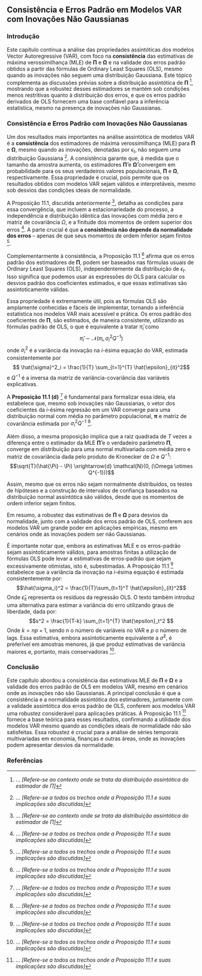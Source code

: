 ## Consistência e Erros Padrão em Modelos VAR com Inovações Não Gaussianas

### Introdução
Este capítulo continua a análise das propriedades assintóticas dos modelos Vector Autoregressive (VAR), com foco na **consistência** das estimativas de máxima verossimilhança (MLE) de **Π** e **Ω** e na validade dos erros padrão obtidos a partir das fórmulas de Ordinary Least Squares (OLS), mesmo quando as inovações não seguem uma distribuição Gaussiana. Este tópico complementa as discussões prévias sobre a distribuição assintótica de **Π** [^1], mostrando que a robustez desses estimadores se mantém sob condições menos restritivas quanto à distribuição dos erros, e que os erros padrão derivados de OLS fornecem uma base confiável para a inferência estatística, mesmo na presença de inovações não Gaussianas.

### Consistência e Erros Padrão com Inovações Não Gaussianas
Um dos resultados mais importantes na análise assintótica de modelos VAR é a **consistência** dos estimadores de máxima verossimilhança (MLE) para **Π** e **Ω**, mesmo quando as inovações, denotadas por $\epsilon_t$, não seguem uma distribuição Gaussiana [^2]. A consistência garante que, à medida que o tamanho da amostra aumenta, os estimadores **Π̂** e **Ω̂** convergem em probabilidade para os seus verdadeiros valores populacionais, **Π** e **Ω**, respectivamente. Essa propriedade é crucial, pois permite que os resultados obtidos com modelos VAR sejam válidos e interpretáveis, mesmo sob desvios das condições ideais de normalidade.

A Proposição 11.1, discutida anteriormente [^1], detalha as condições para essa convergência, que incluem a estacionariedade do processo, a independência e distribuição idêntica das inovações com média zero e matriz de covariância $\Omega$, e a finitude dos momentos de ordem superior dos erros [^2]. A parte crucial é que **a consistência não depende da normalidade dos erros** – apenas de que seus momentos de ordem inferior sejam finitos [^2].

Complementarmente à consistência, a Proposição 11.1 [^2] afirma que os erros padrão dos estimadores de **Π**, podem ser baseados nas fórmulas usuais de Ordinary Least Squares (OLS), independentemente da distribuição de $\epsilon_t$. Isso significa que podemos usar as expressões do OLS para calcular os desvios padrão dos coeficientes estimados, e que essas estimativas são assintoticamente válidas.

Essa propriedade é extremamente útil, pois as fórmulas OLS são amplamente conhecidas e fáceis de implementar, tornando a inferência estatística nos modelos VAR mais acessível e prática. Os erros padrão dos coeficientes de **Π**, são estimados, de maneira consistente, utilizando as fórmulas padrão de OLS, o que é equivalente a tratar $\hat{\pi}_i$ como
$$ \hat{\pi}_i  \sim \mathcal{N}(\pi_i, \sigma_i^2 Q^{-1})$$
onde $\sigma_i^2$ é a variância da inovação na *i*-ésima equação do VAR, estimada consistentemente por
$$ \hat{\sigma}^2_i = \frac{1}{T} \sum_{t=1}^{T} \hat{\epsilon}_{it}^2$$
e $Q^{-1}$ é a inversa da matriz de variância-covariância das variáveis explicativas.

A **Proposição 11.1 (d)** [^2] é fundamental para formalizar essa ideia, ela estabelece que, mesmo sob inovações não Gaussianas, o vetor dos coeficientes da *i*-ésima regressão em um VAR converge para uma distribuição normal com média no parâmetro populacional, **π** e matriz de covariância estimada por $\sigma_i^2 Q^{-1}$ [^2].

Além disso, a mesma proposição implica que a raiz quadrada de *T* vezes a diferença entre o estimador da MLE **Π̂** e o verdadeiro parâmetro **П**, converge em distribuição para uma normal multivariada com média zero e matriz de covariância dada pelo produto de Kronecker de $\Omega$ e $Q^{-1}$:
$$\sqrt{T}(\hat{\Pi} - \Pi) \xrightarrow{d} \mathcal{N}(0, (\Omega \otimes Q^{-1}))$$

Assim, mesmo que os erros não sejam normalmente distribuídos, os testes de hipóteses e a construção de intervalos de confiança baseados na distribuição normal assintótica são válidos, desde que os momentos de ordem inferior sejam finitos.

Em resumo, a robustez das estimativas de **Π** e **Ω** para desvios da normalidade, junto com a validade dos erros padrão de OLS, conferem aos modelos VAR um grande poder em aplicações empíricas, mesmo em cenários onde as inovações podem ser não Gaussianas.

É importante notar que, embora as estimativas MLE e os erros-padrão sejam assintoticamente válidos, para amostras finitas a utilização de fórmulas OLS pode levar a estimativas de erros-padrão que sejam excessivamente otimistas, isto é, subestimadas. A Proposição 11.1 [^2] estabelece que a variância da inovação na *i*-ésima equação é estimada consistentemente por:
$$\hat{\sigma_i}^2 = \frac{1}{T}\sum_{t=1}^T \hat{\epsilon}_{it}^2$$
Onde $\hat{\epsilon}_{it}$ representa os resíduos da regressão OLS. O texto também introduz uma alternativa para estimar a variância do erro utilizando graus de liberdade, dada por:
$$s^2 = \frac{1}{T-k} \sum_{t=1}^{T} \hat{\epsilon}_t^2 $$
Onde $k = np + 1$, sendo $n$ o número de variáveis no VAR e $p$ o número de lags. Essa estimativa, embora assintoticamente equivalente a $\hat{\sigma}^2$, é preferível em amostras menores, já que produz estimativas de variância maiores e, portanto, mais conservadoras [^2].

### Conclusão
Este capítulo abordou a consistência das estimativas MLE de **Π** e **Ω** e a validade dos erros padrão de OLS em modelos VAR, mesmo em cenários onde as inovações não são Gaussianas. A principal conclusão é que a consistência e a normalidade assintótica dos estimadores, juntamente com a validade assintótica dos erros padrão de OLS, conferem aos modelos VAR uma robustez considerável para aplicações práticas. A Proposição 11.1 [^2]  fornece a base teórica para esses resultados, confirmando a utilidade dos modelos VAR mesmo quando as condições ideais de normalidade não são satisfeitas. Essa robustez é crucial para a análise de séries temporais multivariadas em economia, finanças e outras áreas, onde as inovações podem apresentar desvios da normalidade.

### Referências
[^1]: ... *[Refere-se ao contexto onde se trata da distribuição assintótica do estimador de Π]*
[^2]: ... *[Refere-se a todos os trechos onde a Proposição 11.1 e suas implicações são discutidas]*
<!-- END -->

